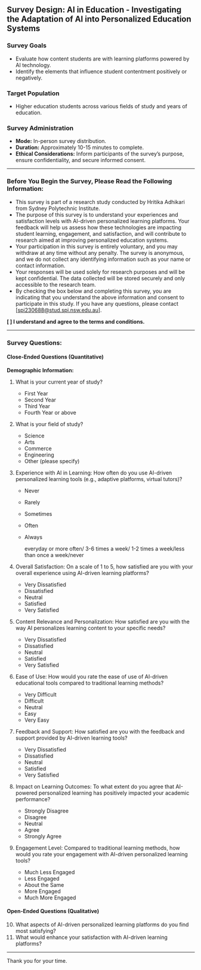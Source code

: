 ## Survey Design: AI in Education - Investigating the Adaptation of AI into Personalized Education Systems

### Survey Goals
- Evaluate how content students are with learning platforms powered by AI technology.
- Identify the elements that influence student contentment positively or negatively.

### Target Population
- Higher education students across various fields of study and years of education.

### Survey Administration
- **Mode:** In-person survey distribution.
- **Duration:** Approximately 10-15 minutes to complete.
- **Ethical Considerations:** Inform participants of the survey’s purpose, ensure confidentiality, and secure informed consent.

---

### Before You Begin the Survey, Please Read the Following Information:
- This survey is part of a research study conducted by Hritika Adhikari from Sydney Polytechnic Institute.
- The purpose of this survey is to understand your experiences and satisfaction levels with AI-driven personalized learning platforms. Your feedback will help us assess how these technologies are impacting student learning, engagement, and satisfaction, and will contribute to research aimed at improving personalized education systems.
- Your participation in this survey is entirely voluntary, and you may withdraw at any time without any penalty. The survey is anonymous, and we do not collect any identifying information such as your name or contact information.
- Your responses will be used solely for research purposes and will be kept confidential. The data collected will be stored securely and only accessible to the research team.
- By checking the box below and completing this survey, you are indicating that you understand the above information and consent to participate in this study. If you have any questions, please contact [spi230688@stud.spi.nsw.edu.au].

**[ ] I understand and agree to the terms and conditions.**

---

### Survey Questions:

#### Close-Ended Questions (Quantitative)

**Demographic Information:**
1. What is your current year of study?
   - First Year
   - Second Year
   - Third Year
   - Fourth Year or above

2. What is your field of study?
   - Science
   - Arts
   - Commerce
   - Engineering
   - Other (please specify)

3. Experience with AI in Learning: How often do you use AI-driven personalized learning tools (e.g., adaptive platforms, virtual tutors)?
   - Never
   - Rarely
   - Sometimes
   - Often
   - Always
  
     everyday or more often/ 3-6 times a week/ 1-2 times a week/less than once a week/never

4. Overall Satisfaction: On a scale of 1 to 5, how satisfied are you with your overall experience using AI-driven learning platforms?
   - Very Dissatisfied
   - Dissatisfied
   - Neutral
   - Satisfied
   - Very Satisfied

5. Content Relevance and Personalization: How satisfied are you with the way AI personalizes learning content to your specific needs?
   - Very Dissatisfied
   - Dissatisfied
   - Neutral
   - Satisfied
   - Very Satisfied

6. Ease of Use: How would you rate the ease of use of AI-driven educational tools compared to traditional learning methods?
   - Very Difficult
   - Difficult
   - Neutral
   - Easy
   - Very Easy

7. Feedback and Support: How satisfied are you with the feedback and support provided by AI-driven learning tools?
   - Very Dissatisfied
   - Dissatisfied
   - Neutral
   - Satisfied
   - Very Satisfied

8. Impact on Learning Outcomes: To what extent do you agree that AI-powered personalized learning has positively impacted your academic performance?
   - Strongly Disagree
   - Disagree
   - Neutral
   - Agree
   - Strongly Agree

9. Engagement Level: Compared to traditional learning methods, how would you rate your engagement with AI-driven personalized learning tools?
   - Much Less Engaged
   - Less Engaged
   - About the Same
   - More Engaged
   - Much More Engaged

#### Open-Ended Questions (Qualitative)
10. What aspects of AI-driven personalized learning platforms do you find most satisfying?
11. What would enhance your satisfaction with AI-driven learning platforms?

---

Thank you for your time.

